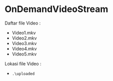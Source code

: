 OnDemandVideoStream
========

Daftar file Video :
* Video1.mkv
* Video2.mkv
* Video3.mkv
* Video4.mkv
* Video5.mkv

Lokasi file Video :
* `.\uploaded`
